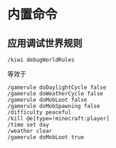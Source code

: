# 内置命令

## 应用调试世界规则

```text
/kiwi debugWorldRules
```

等效于

```text
/gamerule doDaylightCycle false
/gamerule doWeatherCycle false
/gamerule doMobLoot false
/gamerule doMobSpawning false
/difficulty peaceful
/kill @e[type=!minecraft:player]
/time set day
/weather clear
/gamerule doMobLoot true
```

